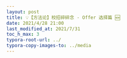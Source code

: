 ```yaml
---
layout: post
title: 💡【方法论】校招碎碎念 - Offer 选择篇 🆕 
date: 2021/4/28 21:00
last_modified_at: 2021/7/31
toc_h_max: 3
typora-root-url: ../
typora-copy-images-to: ../media
---
```


